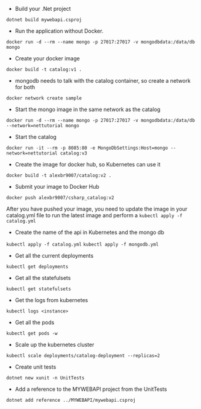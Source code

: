 - Build your .Net project

`dotnet build mywebapi.csproj`

- Run the application without Docker.

`docker run -d --rm --name mongo -p 27017:27017 -v mongodbdata:/data/db mongo`

- Create your docker image

`docker build -t catalog:v1 . `

- mongodb needs to talk with the catalog container, so create a network for both

`docker network create sample`

- Start the mongo image in the same network as the catalog

`docker run -d --rm --name mongo -p 27017:27017 -v mongodbdata:/data/db --network=nettutorial mongo`

- Start the catalog

`docker run -it --rm -p 8085:80 -e MongoDbSettings:Host=mongo --network=nettutorial catalog:v3`

- Create the image for docker hub, so Kubernetes can use it

`docker build -t alexbr9007/catalog:v2 . `

- Submit your image to Docker Hub

`docker push alexbr9007/csharp_catalog:v2`

After you have pushed your image, you need to update the image in your catalog.yml file to run the latest image and perform a `kubectl apply -f catalog.yml`

- Create the name of the api in Kubernetes and the mongo db

`kubectl apply -f catalog.yml`
`kubectl apply -f mongodb.yml`

- Get all the current deployments

`kubectl get deployments`

- Get all the statefulsets

`kubectl get statefulsets`

- Get the logs from kubernetes

`kubectl logs <instance>`

- Get all the pods

`kubectl get pods -w`

- Scale up the kubernetes cluster

`kubectl scale deployments/catalog-deployment --replicas=2`

- Create unit tests

`dotnet new xunit -n UnitTests`

- Add a reference to the MYWEBAPI project from the UnitTests

`dotnet add reference ../MYWEBAPI/mywebapi.csproj`